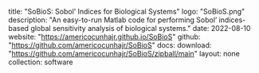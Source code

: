 title: "SoBioS: Sobol’ Indices for Biological Systems"
logo: "SoBioS.png"
description: "An easy-to-run Matlab code for performing Sobol’ indices-based global sensitivity analysis of biological systems."
date: 2022-08-10
website: "https://americocunhajr.github.io/SoBioS"
github: "https://github.com/americocunhajr/SoBioS"
docs: 
download: "https://github.com/americocunhajr/SoBioS/zipball/main"
layout: none
collection: software
